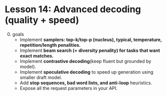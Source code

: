 # Lesson 14: Advanced decoding (quality + speed)

0) goals
    - Implement **samplers: top-k/top-p (nucleus), typical, temperature, repetition/length penalities.**
    - Implement **beam search (+ diversity penality) for tasks that want exact matches.**
    - Implement **contrastive decoding**(keep fluent but grounded by model).
    - Implement **speculative decoding** to speed up generation using smaller draft model.
    - Add **stop sequences, bad word lists, and anti-loop** heuristics.
    - Expose all the request parameters in your API.